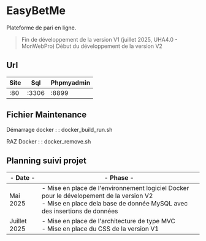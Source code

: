 # EasyBetMe

Plateforme de pari en ligne.

> Fin de développement de la version V1 (juillet 2025, UHA4.0 - MonWebPro)
> Début du développement de la version V2
## Url

| Site | Sql | Phpmyadmin |
|-----|-----|-----|
| :80 | :3306 | :8899 |

## Fichier Maintenance

Démarrage docker :
: docker_build_run.sh

RAZ Docker :
: docker_remove.sh

## Planning suivi projet

|- Date -|- Phase -|
|----------|----------|
| Mai 2025 |- Mise en place de l'environnement logiciel Docker pour le dévelopement de la version V2<br> - Mise en place dela base de donnée MySQL avec des insertions de données |
| Juillet 2025 | - Mise en place de l'architecture de type MVC<br> - Mise en place du CSS de la version V1  |
